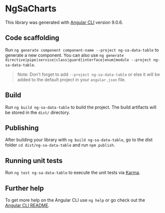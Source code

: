 # NgSaCharts

This library was generated with [Angular CLI](https://github.com/angular/angular-cli) version 9.0.6.

## Code scaffolding

Run `ng generate component component-name --project ng-sa-data-table` to generate a new component. You can also use `ng generate directive|pipe|service|class|guard|interface|enum|module --project ng-sa-data-table`.
> Note: Don't forget to add `--project ng-sa-data-table` or else it will be added to the default project in your `angular.json` file. 

## Build

Run `ng build ng-sa-data-table` to build the project. The build artifacts will be stored in the `dist/` directory.

## Publishing

After building your library with `ng build ng-sa-data-table`, go to the dist folder `cd dist/ng-sa-data-table` and run `npm publish`.

## Running unit tests

Run `ng test ng-sa-data-table` to execute the unit tests via [Karma](https://karma-runner.github.io).

## Further help

To get more help on the Angular CLI use `ng help` or go check out the [Angular CLI README](https://github.com/angular/angular-cli/blob/master/README.md).
